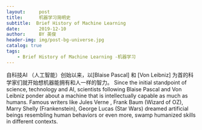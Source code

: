```yaml
---
layout:     post
title:      机器学习简明史
subtitle:  Brief History of Machine Learning
date:       2019-12-10
author:     BY 英俊
header-img: img/post-bg-universe.jpg
catalog: true
tags:
    - Brief History of Machine Learning -机器学习
---
```


自科技AI （人工智能）创始以来，以[Blaise Pascal]
和 [Von Leibniz]
为首的科学家们就开始想机器能拥有和人一样的智力。
Since the initial standpoint of science, technology and AI, scientists following Blaise Pascal and Von Leibniz ponder about a machine that is intellectually capable as much as humans. Famous writers like Jules
Verne , Frank Baum (Wizard of OZ), Marry Shelly (Frankenstein), George Lucas (Star Wars) dreamed artificial beings resembling human behaviors or even more, swamp humanized skills in different contexts.
 
[^Blaise Pascal]:Pascal语言的名称就是为了纪念这位十七世纪法国著名哲学家和数学家。
[^Von Leibniz]:虽然高数没学好,但是这是莱布尼茨啊，是神啊。

